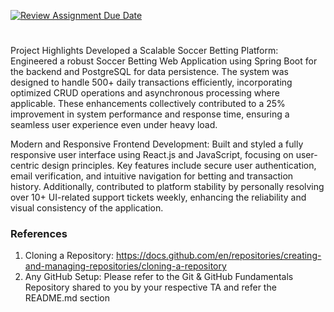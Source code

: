[![Review Assignment Due Date](https://classroom.github.com/assets/deadline-readme-button-22041afd0340ce965d47ae6ef1cefeee28c7c493a6346c4f15d667ab976d596c.svg)](https://classroom.github.com/a/1MZiuvVq)
#

Project Highlights
Developed a Scalable Soccer Betting Platform:
Engineered a robust Soccer Betting Web Application using Spring Boot for the backend and PostgreSQL for data persistence. The system was designed to handle 500+ daily transactions efficiently, incorporating optimized CRUD operations and asynchronous processing where applicable. These enhancements collectively contributed to a 25% improvement in system performance and response time, ensuring a seamless user experience even under heavy load.

Modern and Responsive Frontend Development:
Built and styled a fully responsive user interface using React.js and JavaScript, focusing on user-centric design principles. Key features include secure user authentication, email verification, and intuitive navigation for betting and transaction history. Additionally, contributed to platform stability by personally resolving over 10+ UI-related support tickets weekly, enhancing the reliability and visual consistency of the application.

### References
1. Cloning a Repository: <https://docs.github.com/en/repositories/creating-and-managing-repositories/cloning-a-repository>
2. Any GitHub Setup: Please refer to the Git & GitHub Fundamentals Repository shared to you by your respective TA and refer the README.md section
